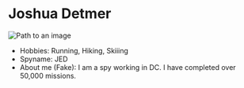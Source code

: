 # Joshua Detmer

![Path to an image](happiness.jpg)

- Hobbies: Running, Hiking, Skiiing 
- Spyname: JED
- About me (Fake): I am a spy working in DC. I have completed over 50,000 missions.  
